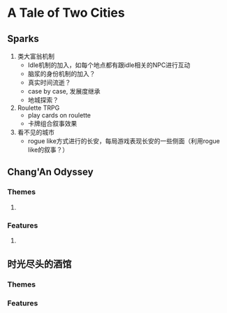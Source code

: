 # A Tale of Two Cities

## Sparks

1.  类大富翁机制
    -   Idle机制的加入，如每个地点都有跟idle相关的NPC进行互动
    -   脑浆的身份机制的加入？
    -   真实时间流逝？
    -   case by case, 发展度继承
    -   地城探索？
2.  Roulette TRPG
    -   play cards on roulette
    -   卡牌组合叙事效果
3.  看不见的城市
    -   rogue like方式进行的长安，每局游戏表现长安的一些侧面（利用rogue like的叙事？）

## Chang'An Odyssey

### Themes

1.  

### Features

1.  

## 时光尽头的酒馆

### Themes

### Features
